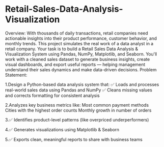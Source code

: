 # Retail-Sales-Data-Analysis-Visualization
Overview: With thousands of daily transactions, retail companies need actionable insights into their product performance, customer behavior, and monthly trends. This project simulates the real work of a data analyst in a retail company. Your task is to build a Retail Sales Data Analysis & Visualization System using Pandas, NumPy, Matplotlib, and Seaborn. You'll work with a cleaned sales dataset to generate business insights, create visual dashboards, and export useful reports — helping management understand their sales dynamics and make data-driven decisions.
 Problem Statement:

1.Design a Python-based data analysis system that:
✅ Loads and processes real-world sales data using Pandas and NumPy
✅ Cleans missing values and corrects formatting for consistent analysis

2.Analyzes key business metrics like:
Most common payment methods
Cities with the highest order counts
Monthly growth in number of orders

3.✅ Identifies product-level patterns (like overpriced underperformers)

4.✅ Generates visualizations using Matplotlib & Seaborn

5.✅ Exports clean, meaningful reports to share with business teams
